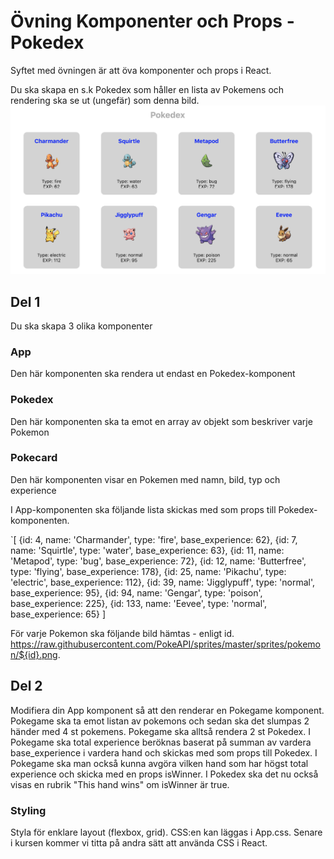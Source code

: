 # Övning Komponenter och Props - Pokedex

Syftet med övningen är att öva komponenter och props i React.

Du ska skapa en s.k Pokedex som håller en lista av Pokemens och rendering ska se ut (ungefär) som denna bild. 
![Pokedex](/pokedex.png)

## Del 1

Du ska skapa 3 olika komponenter

### App 
Den här komponenten ska rendera ut endast en Pokedex-komponent

### Pokedex 
Den här komponenten ska ta emot en array av objekt som beskriver varje Pokemon

### Pokecard
Den här komponenten visar en Pokemen med namn, bild, typ och experience 

I App-komponenten ska följande lista skickas med som props till Pokedex-komponenten.

`[
  {id: 4,   name: 'Charmander', type: 'fire',     base_experience: 62},
  {id: 7,   name: 'Squirtle',   type: 'water',    base_experience: 63},
  {id: 11,  name: 'Metapod',    type: 'bug',      base_experience: 72},
  {id: 12,  name: 'Butterfree', type: 'flying',   base_experience: 178},
  {id: 25,  name: 'Pikachu',    type: 'electric', base_experience: 112},
  {id: 39,  name: 'Jigglypuff', type: 'normal',   base_experience: 95},
  {id: 94,  name: 'Gengar',     type: 'poison',   base_experience: 225},
  {id: 133, name: 'Eevee',      type: 'normal',   base_experience: 65}
]


För varje Pokemon ska följande bild hämtas - enligt id.
https://raw.githubusercontent.com/PokeAPI/sprites/master/sprites/pokemon/${id}.png.

## Del 2

Modifiera din App komponent så att den renderar en Pokegame komponent. Pokegame ska ta emot listan av pokemons och sedan ska det slumpas 2 händer med 4 st pokemens. Pokegame ska alltså rendera 2 st Pokedex. 
I Pokegame ska total experience beröknas baserat på summan av vardera base_experience i vardera hand och skickas med som props till Pokedex. 
I Pokegame ska man också kunna avgöra vilken hand som har högst total experience och skicka med en props isWinner. I Pokedex ska det nu också visas en rubrik "This hand wins" om isWinner är true. 

### Styling

Styla för enklare layout (flexbox, grid). CSS:en kan läggas i App.css. Senare i kursen kommer vi titta på andra sätt att använda CSS i React.
